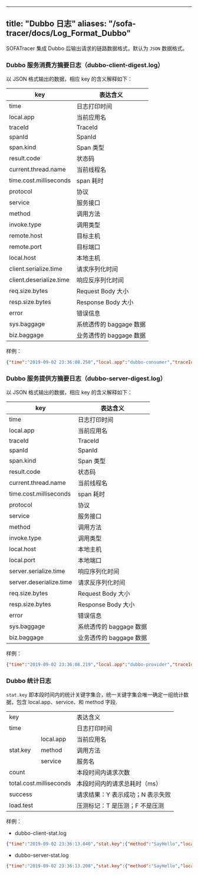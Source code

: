 
---
title: "Dubbo 日志"
aliases: "/sofa-tracer/docs/Log_Format_Dubbo"
---

SOFATracer 集成 Dubbo 后输出请求的链路数据格式，默认为 `JSON` 数据格式。

### Dubbo 服务消费方摘要日志（dubbo-client-digest.log）

以 JSON 格式输出的数据，相应 key 的含义解释如下：

key | 表达含义
--------- | -------------
 time | 日志打印时间
 local.app | 当前应用名
 traceId | TraceId
 spanId | SpanId
 span.kind | Span 类型
 result.code | 状态码
 current.thread.name | 当前线程名
 time.cost.milliseconds | span 耗时
 protocol | 协议
 service | 服务接口
 method | 调用方法
 invoke.type| 调用类型
 remote.host | 目标主机
 remote.port | 目标端口
 local.host | 本地主机
 client.serialize.time | 请求序列化时间
 client.deserialize.time | 响应反序列化时间
 req.size.bytes | Request Body 大小
 resp.size.bytes | Response Body 大小
 error | 错误信息
 sys.baggage | 系统透传的 baggage 数据
 biz.baggage | 业务透传的 baggage 数据

样例：

```json
{"time":"2019-09-02 23:36:08.250","local.app":"dubbo-consumer","traceId":"1e27a79c156743856804410019644","spanId":"0","span.kind":"client","result.code":"00","current.thread.name":"http-nio-8080-exec-2","time.cost.milliseconds":"205ms","protocol":"dubbo","service":"com.glmapper.bridge.boot.service.HelloService","method":"SayHello","invoke.type":"sync","remote.host":"192.168.2.103","remote.port":"20880","local.host":"192.168.2.103","client.serialize.time":35,"client.deserialize.time":5,"req.size.bytes":336,"resp.size.bytes":48,"error":"","sys.baggage":"","biz.baggage":""}
```
### Dubbo 服务提供方摘要日志（dubbo-server-digest.log）

以 JSON 格式输出的数据，相应 key 的含义解释如下：

key | 表达含义
--------- | -------------
 time | 日志打印时间
 local.app | 当前应用名
 traceId | TraceId
 spanId | SpanId
 span.kind | Span 类型
 result.code | 状态码
 current.thread.name | 当前线程名
 time.cost.milliseconds | span 耗时
 protocol | 协议
 service | 服务接口
 method | 调用方法
 invoke.type| 调用类型
 local.host | 本地主机
 local.port | 本地端口
 server.serialize.time | 响应序列化时间
 server.deserialize.time | 请求反序列化时间
 req.size.bytes | Request Body 大小
 resp.size.bytes | Response Body 大小
 error | 错误信息
 sys.baggage | 系统透传的 baggage 数据
 biz.baggage | 业务透传的 baggage 数据

样例：

```json
{"time":"2019-09-02 23:36:08.219","local.app":"dubbo-provider","traceId":"1e27a79c156743856804410019644","spanId":"0","span.kind":"server","result.code":"00","current.thread.name":"DubboServerHandler-192.168.2.103:20880-thread-2","time.cost.milliseconds":"9ms","protocol":"dubbo","service":"com.glmapper.bridge.boot.service.HelloService","method":"SayHello","local.host":"192.168.2.103","local.port":"62443","server.serialize.time":0,"server.deserialize.time":27,"req.size.bytes":336,"resp.size.bytes":0,"error":"","sys.baggage":"","biz.baggage":""}
```

### Dubbo 统计日志

`stat.key` 即本段时间内的统计关键字集合，统一关键字集合唯一确定一组统计数据，包含 local.app、service、和 method 字段.

<table>
   <tr>
      <td colspan="2">key</td>
      <td>表达含义</td>
   </tr>
   <tr>
      <td colspan="2">time</td>
      <td>日志打印时间</td>
   </tr>
   <tr>
      <td rowspan="3">stat.key</td>
      <td>local.app</td>
      <td>当前应用名</td>
   </tr>
   <tr>
      <td>method</td>
      <td>调用方法</td>
   </tr>
   <tr>
      <td> service </td>
      <td>服务名</td>
   </tr>
   <tr>
      <td colspan="2">count</td>
      <td>本段时间内请求次数</td>
   </tr>
   <tr>
      <td colspan="2">total.cost.milliseconds</td>
      <td>本段时间内的请求总耗时（ms）</td>
   </tr>
   <tr>
      <td colspan="2">success</td>
      <td>请求结果：Y 表示成功；N 表示失败</td>
   </tr>
   <tr>
      <td colspan="2">load.test</td>
      <td>压测标记：T 是压测；F 不是压测</td>
   </tr>
</table>

样例：

* dubbo-client-stat.log
```json
{"time":"2019-09-02 23:36:13.040","stat.key":{"method":"SayHello","local.app":"dubbo-consumer","service":"com.glmapper.bridge.boot.service.HelloService"},"count":1,"total.cost.milliseconds":205,"success":"true","load.test":"F"}
```

* dubbo-server-stat.log
```json
{"time":"2019-09-02 23:36:13.208","stat.key":{"method":"SayHello","local.app":"dubbo-provider","service":"com.glmapper.bridge.boot.service.HelloService"},"count":1,"total.cost.milliseconds":9,"success":"true","load.test":"F"}
```